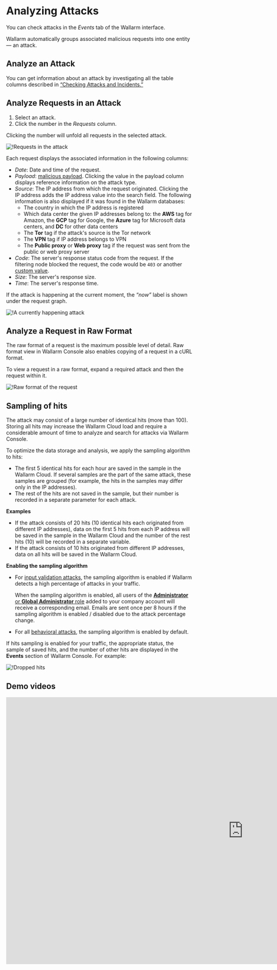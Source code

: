 [link-check-attack]:        check-attack.md
[link-false-attack]:        false-attack.md

[img-analyze-attack]:       ../../images/user-guides/events/analyze-attack.png
[img-analyze-attack-raw]:   ../../images/user-guides/events/analyze-attack-raw.png
[img-current-attack]:       ../../images/user-guides/events/analyze-current-attack.png

[glossary-attack-vector]:   ../../glossary-en.md#malicious-payload

# Analyzing Attacks

You can check attacks in the *Events* tab of the Wallarm interface.

Wallarm automatically groups associated malicious requests into one entity — an attack.

## Analyze an Attack

You can get information about an attack by investigating all the table columns described in [“Checking Attacks and Incidents.”][link-check-attack]

## Analyze Requests in an Attack

1. Select an attack.
2. Click the number in the *Requests* column.

Clicking the number will unfold all requests in the selected attack.

![!Requests in the attack][img-analyze-attack]

Each request displays the associated information in the following columns:

* *Date*: Date and time of the request.
* *Payload*: [malicious payload][glossary-attack-vector]. Clicking the value in the payload column displays reference information on the attack type.
* *Source*: The IP address from which the request originated. Clicking the IP address adds the IP address value into the search field. The following information is also displayed if it was found in the Wallarm databases:
    * The country in which the IP address is registered
    * Which data center the given IP addresses belong to: the **AWS** tag for Amazon, the **GCP** tag for Google, the **Azure** tag for Microsoft data centers, and **DC** for other data centers
    * The **Tor** tag if the attack's source is the Tor network
    * The **VPN** tag if IP address belongs to VPN
    * The **Public proxy** or **Web proxy** tag if the request was sent from the public or web proxy server
* *Code*: The server's response status code from the request. If the filtering node blocked the request, the code would be `403` or another [custom value](../../admin-en/configuration-guides/configure-block-page-and-code.md).
* *Size*: The server's response size.
* *Time*: The server's response time.

If the attack is happening at the current moment, the *“now”* label is shown under the request graph.

![!A currently happening attack][img-current-attack]

## Analyze a Request in Raw Format

The raw format of a request is the maximum possible level of detail. Raw format view in Wallarm Console also enables copying of a request in a cURL format.

To view a request in a raw format, expand a required attack and then the request within it.

![!Raw format of the request][img-analyze-attack-raw]

## Sampling of hits

The attack may consist of a large number of identical hits (more than 100). Storing all hits may increase the Wallarm Cloud load and require a considerable amount of time to analyze and search for attacks via Wallarm Console.

To optimize the data storage and analysis, we apply the sampling algorithm to hits:

* The first 5 identical hits for each hour are saved in the sample in the Wallarm Cloud. If several samples are the part of the same attack, these samples are grouped (for example, the hits in the samples may differ only in the IP addresses).
* The rest of the hits are not saved in the sample, but their number is recorded in a separate parameter for each attack.

**Examples**

* If the attack consists of 20 hits (10 identical hits each originated from different IP addresses), data on the first 5 hits from each IP address will be saved in the sample in the Wallarm Cloud and the number of the rest hits (10) will be recorded in a separate variable.
* If the attack consists of 10 hits originated from different IP addresses, data on all hits will be saved in the Wallarm Cloud.

**Enabling the sampling algorithm**

* For [input validation attacks](../../about-wallarm-waf/protecting-against-attacks.md#input-validation-attacks), the sampling algorithm is enabled if Wallarm detects a high percentage of attacks in your traffic.

    When the sampling algorithm is enabled, all users of the [**Administrator** or **Global Administrator** role](../settings/users.md#user-roles) added to your company account will receive a corresponding email. Emails are sent once per 8 hours if the sampling algorithm is enabled / disabled due to the attack percentage change.
* For all [behavioral attacks](../../about-wallarm-waf/protecting-against-attacks.md#behavioral-attacks), the sampling algorithm is enabled by default.

If hits sampling is enabled for your traffic, the appropriate status, the sample of saved hits, and the number of other hits are displayed in the **Events** section of Wallarm Console. For example:

![!Dropped hits](../../images/user-guides/events/bruteforce-dropped-hits.png)

## Demo videos

<div class="video-wrapper">
  <iframe width="1280" height="720" src="https://www.youtube.com/embed/spD3BnI6fq4" frameborder="0" allow="accelerometer; autoplay; encrypted-media; gyroscope; picture-in-picture" allowfullscreen></iframe>
</div>
